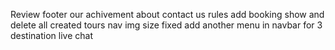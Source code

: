 Review
footer
our achivement
about
contact us
rules add
booking show and delete
all created tours
nav img size fixed
add another menu in navbar for 3 destination
live chat